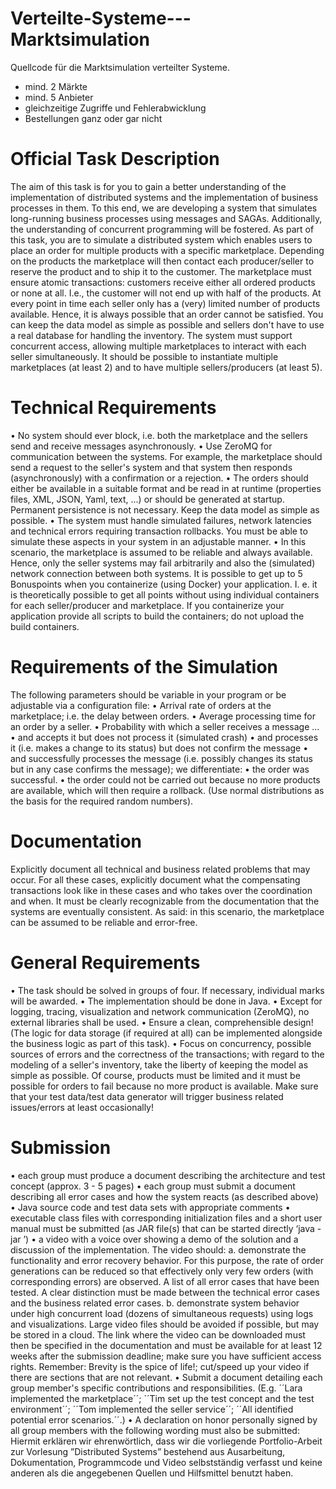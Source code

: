 # Verteilte-Systeme---Marktsimulation

Quellcode für die Marktsimulation verteilter Systeme. 
- mind. 2 Märkte
- mind. 5 Anbieter
- gleichzeitige Zugriffe und Fehlerabwicklung
- Bestellungen ganz oder gar nicht

# Official Task Description
The aim of this task is for you to gain a better understanding of the implementation of distributed systems
and the implementation of business processes in them. To this end, we are developing a system that
simulates long-running business processes using messages and SAGAs. Additionally, the
understanding of concurrent programming will be fostered.
As part of this task, you are to simulate a distributed system which enables users to place an order for
multiple products with a specific marketplace. Depending on the products the marketplace will then contact
each producer/seller to reserve the product and to ship it to the customer. The marketplace must ensure
atomic transactions: customers receive either all ordered products or none at all.
I.e., the customer will not end up with half of the products. At every point in time each seller only has a (very)
limited number of products available. Hence, it is always possible that an order cannot be satisfied. You can
keep the data model as simple as possible and sellers don't have to use a real database for handling the
inventory. The system must support concurrent access, allowing multiple marketplaces to interact with each
seller simultaneously.
It should be possible to instantiate multiple marketplaces (at least 2) and to have multiple sellers/producers
(at least 5).

# Technical Requirements
• No system should ever block, i.e. both the marketplace and the sellers send and receive messages
asynchronously.
• Use ZeroMQ for communication between the systems. For example, the marketplace should send a
request to the seller's system and that system then responds (asynchronously) with a confirmation or a
rejection.
• The orders should either be available in a suitable format and be read in at runtime (properties files,
XML, JSON, Yaml, text, ...) or should be generated at startup. Permanent persistence is not necessary.
Keep the data model as simple as possible.
• The system must handle simulated failures, network latencies and technical errors requiring transaction
rollbacks. You must be able to simulate these aspects in your system in an adjustable manner.
• In this scenario, the marketplace is assumed to be reliable and always available. Hence, only the seller
systems may fail arbitrarily and also the (simulated) network connection between both systems.
It is possible to get up to 5 Bonuspoints when you containerize (using Docker) your application. I. e. it is
theoretically possible to get all points without using individual containers for each seller/producer and
marketplace. If you containerize your application provide all scripts to build the containers; do not upload the
build containers.

# Requirements of the Simulation
The following parameters should be variable in your program or be adjustable via a configuration file:
• Arrival rate of orders at the marketplace; i.e. the delay between orders.
• Average processing time for an order by a seller.
• Probability with which a seller receives a message ...
• and accepts it but does not process it (simulated crash)
• and processes it (i.e. makes a change to its status) but does not confirm the message
• and successfully processes the message (i.e. possibly changes its status but in any case confirms
the message); we differentiate:
• the order was successful.
• the order could not be carried out because no more products are available, which will
then require a rollback.
(Use normal distributions as the basis for the required random numbers).

# Documentation
Explicitly document all technical and business related problems that may occur. For all these cases,
explicitly document what the compensating transactions look like in these cases and who takes over the
coordination and when. It must be clearly recognizable from the documentation that the systems are
eventually consistent. As said: in this scenario, the marketplace can be assumed to be reliable and error-free.

# General Requirements
• The task should be solved in groups of four. If necessary, individual marks will be awarded.
• The implementation should be done in Java.
• Except for logging, tracing, visualization and network communication (ZeroMQ), no external libraries
shall be used.
• Ensure a clean, comprehensible design!
(The logic for data storage (if required at all) can be implemented alongside the business logic as part of
this task).
• Focus on concurrency, possible sources of errors and the correctness of the transactions; with regard to
the modeling of a seller's inventory, take the liberty of keeping the model as simple as possible. Of
course, products must be limited and it must be possible for orders to fail because no more product is
available. Make sure that your test data/test data generator will trigger business related issues/errors at
least occasionally!

# Submission
• each group must produce a document describing the architecture and test concept (approx. 3 - 5 pages)
• each group must submit a document describing all error cases and how the system reacts (as described
above)
• Java source code and test data sets with appropriate comments
• executable class files with corresponding initialization files and a short user manual must be submitted
(as JAR file(s) that can be started directly ‘java -jar <jar file> <parameter>’)
• a video with a voice over showing a demo of the solution and a discussion of the implementation.
The video should:
a. demonstrate the functionality and error recovery behavior. For this purpose, the rate of order
generations can be reduced so that effectively only very few orders (with corresponding errors)
are observed. A list of all error cases that have been tested. A clear distinction must be made
between the technical error cases and the business related error cases.
b. demonstrate system behavior under high concurrent load (dozens of simultaneous requests) using
logs and visualizations.
Large video files should be avoided if possible, but may be stored in a cloud. The link where the video
can be downloaded must then be specified in the documentation and must be available for at least 12
weeks after the submission deadline; make sure you have sufficient access rights.
Remember: Brevity is the spice of life!; cut/speed up your video if there are sections that are not
relevant.
• Submit a document detailing each group member's specific contributions and responsibilities.
(E.g. ´´Lara implemented the marketplace´´; ´´Tim set up the test concept and the test environment´´;
´´Tom implemented the seller service´´; ´´All identified potential error scenarios.´´.)
• A declaration on honor personally signed by all group members with the following wording must also be
submitted:
Hiermit erklären wir ehrenwörtlich, dass wir die vorliegende Portfolio-Arbeit zur Vorlesung
”Distributed Systems” bestehend aus Ausarbeitung, Dokumentation, Programmcode und Video
selbstständig verfasst und keine anderen als die angegebenen Quellen und Hilfsmittel benutzt
haben.
